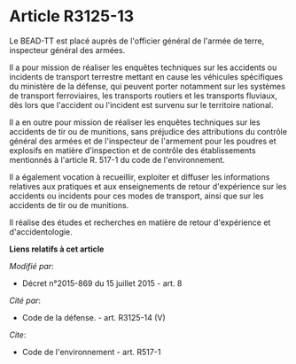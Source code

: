 # Article R3125-13

Le BEAD-TT est placé auprès de l'officier général de l'armée de terre, inspecteur général des armées.

Il a pour mission de réaliser les enquêtes techniques sur les accidents ou incidents de transport terrestre mettant en cause
les véhicules spécifiques du ministère de la défense, qui peuvent porter notamment sur les systèmes de transport
ferroviaires, les transports routiers et les transports fluviaux, dès lors que l'accident ou l'incident est survenu sur le
territoire national.

Il a en outre pour mission de réaliser les enquêtes techniques sur les accidents de tir ou de munitions, sans préjudice des
attributions du contrôle général des armées et de l'inspecteur de l'armement pour les poudres et explosifs en matière
d'inspection et de contrôle des établissements mentionnés à l'article R. 517-1 du code de l'environnement. 

Il a également vocation à recueillir, exploiter et diffuser les informations relatives aux pratiques et aux enseignements de
retour d'expérience sur les accidents ou incidents pour ces modes de transport, ainsi que sur les accidents de tir ou de
munitions.

Il réalise des études et recherches en matière de retour d'expérience et d'accidentologie.

**Liens relatifs à cet article**

_Modifié par_:

  - Décret n°2015-869 du 15 juillet 2015 - art. 8

_Cité par_:

  - Code de la défense. - art. R3125-14 (V)

_Cite_:

  - Code de l'environnement - art. R517-1
